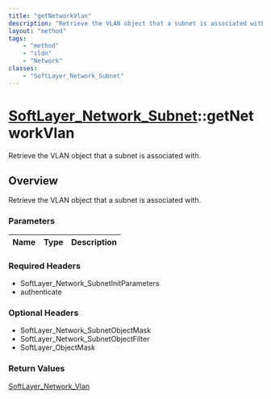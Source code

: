 ```yaml
---
title: "getNetworkVlan"
description: "Retrieve the VLAN object that a subnet is associated with."
layout: "method"
tags:
    - "method"
    - "sldn"
    - "Network"
classes:
    - "SoftLayer_Network_Subnet"
---
```

# [SoftLayer_Network_Subnet](/reference/services/SoftLayer_Network_Subnet)::getNetworkVlan

Retrieve the VLAN object that a subnet is associated with.


## Overview 
Retrieve the VLAN object that a subnet is associated with.

### Parameters 
|Name | Type | Description |
| --- | --- | --- |


### Required Headers
* SoftLayer_Network_SubnetInitParameters
* authenticate

### Optional Headers
* SoftLayer_Network_SubnetObjectMask
* SoftLayer_Network_SubnetObjectFilter
* SoftLayer_ObjectMask

### Return Values
<a href='/reference/datatypes/SoftLayer_Network_Vlan'>SoftLayer_Network_Vlan </a>


